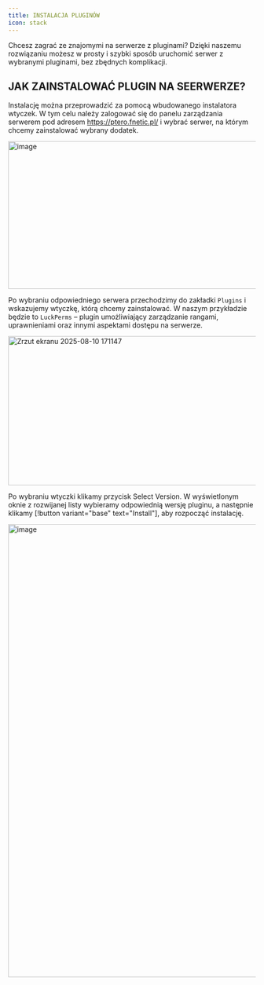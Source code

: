 ```yaml
---
title: INSTALACJA PLUGINÓW
icon: stack
---
```


Chcesz zagrać ze znajomymi na serwerze z pluginami? Dzięki naszemu rozwiązaniu możesz w prosty i szybki sposób uruchomić serwer z wybranymi pluginami, bez zbędnych komplikacji.

## JAK ZAINSTALOWAĆ PLUGIN NA SEERWERZE?
Instalację można przeprowadzić za pomocą wbudowanego instalatora wtyczek.
W tym celu należy zalogować się do panelu zarządzania serwerem pod adresem https://ptero.fnetic.pl/ i wybrać serwer, na którym chcemy zainstalować wybrany dodatek.

<img width="733" height="301" alt="image" src="https://github.com/user-attachments/assets/236dbc0b-b9c6-42ac-af4d-591a299d6f67" /><br>

Po wybraniu odpowiedniego serwera przechodzimy do zakładki ```Plugins``` i wskazujemy wtyczkę, którą chcemy zainstalować.
W naszym przykładzie będzie to ```LuckPerms``` – plugin umożliwiający zarządzanie rangami, uprawnieniami oraz innymi aspektami dostępu na serwerze.

<img width="540" height="304" alt="Zrzut ekranu 2025-08-10 171147" src="https://github.com/user-attachments/assets/b666c682-9a29-46a3-99c5-23502e1643b4" /><br>

Po wybraniu wtyczki klikamy przycisk Select Version.
W wyświetlonym oknie z rozwijanej listy wybieramy odpowiednią wersję pluginu, a następnie klikamy
[!button variant="base" text="Install"], aby rozpocząć instalację.

<img width="1920" height="923" alt="image" src="https://github.com/user-attachments/assets/df409f1d-692e-42b0-933f-57a9b8e56fcb" /><br>

